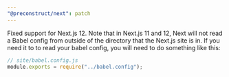 ```yaml
---
"@preconstruct/next": patch
---
```


Fixed support for Next.js 12. Note that in Next.js 11 and 12, Next will not read a Babel config from outside of the directory that the Next.js site is in. If you need it to to read your babel config, you will need to do something like this:

```js
// site/babel.config.js
module.exports = require("../babel.config");
```
